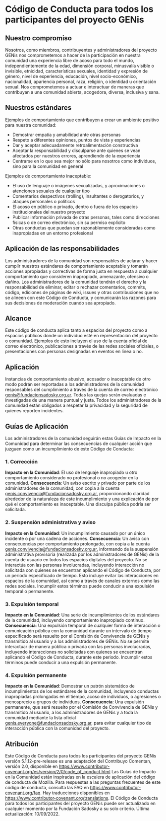 # Código de Conducta para todos los participantes del proyecto GENis

## Nuestro compromiso

Nosotros, como miembros, contribuyentes y administradores del proyecto GENis nos comprometemos a hacer de la participación en nuestra comunidad una experiencia libre de acoso para todo el mundo, independientemente de la edad, dimensión corporal, minusvalía visible o invisible, etnicidad, características sexuales, identidad y expresión de género, nivel de experiencia, educación, nivel socio-económico, nacionalidad, apariencia personal, raza, religión, o identidad u orientación sexual.
Nos comprometemos a actuar e interactuar de maneras que contribuyan a una comunidad abierta, acogedora, diversa, inclusiva y sana.

## Nuestros estándares

Ejemplos de comportamiento que contribuyen a crear un ambiente positivo para nuestra comunidad:

* Demostrar empatía y amabilidad ante otras personas
* Respeto a diferentes opiniones, puntos de vista y experiencias
* Dar y aceptar adecuadamente retroalimentación constructiva
* Aceptar la responsabilidad y disculparse ante quienes se vean afectados por nuestros errores, aprendiendo de la experiencia
* Centrarse en lo que sea mejor no sólo para nosotros como individuos, sino para la comunidad en general

Ejemplos de comportamiento inaceptable:

* El uso de lenguaje o imágenes sexualizadas, y aproximaciones o atenciones sexuales de cualquier tipo
* Comentarios despectivos (trolling), insultantes o derogatorios, y ataques personales o políticos
* El acoso en público o privado, dentro o fuera de los espacios institucionales del nuestro proyecto
* Publicar información privada de otras personas, tales como direcciones físicas o de correo electrónico, sin su permiso explícito
* Otras conductas que puedan ser razonablemente consideradas como inapropiadas en un entorno profesional

## Aplicación de las responsabilidades

Los administradores de la comunidad son responsables de aclarar y hacer cumplir nuestros estándares de comportamiento aceptable y tomarán acciones apropiadas y correctivas de forma justa en respuesta a cualquier comportamiento que consideren inapropiado, amenazante, ofensivo o dañino.
Los administradores de la comunidad tendrán el derecho y la responsabilidad de eliminar, editar o rechazar comentarios, commits, código, ediciones de páginas de wiki, issues y otras contribuciones que no se alineen con este Código de Conducta, y comunicarán las razones para sus decisiones de moderación cuando sea apropiado.

## Alcance

Este código de conducta aplica tanto a espacios del proyecto como a espacios públicos donde un individuo esté en representación del proyecto o comunidad. Ejemplos de esto incluyen el uso de la cuenta oficial de correo electrónico, publicaciones a través de las redes sociales oficiales, o presentaciones con personas designadas en eventos en línea o no.

## Aplicación

Instancias de comportamiento abusivo, acosador o inaceptable de otro modo podrán ser reportadas a los administradores de la comunidad responsables del cumplimiento a través de la cuenta de correo electrónico genis@fundacionsadosky.org.ar. Todas las quejas serán evaluadas e investigadas de una manera puntual y justa.
Todos los administradores de la comunidad están obligados a respetar la privacidad y la seguridad de quienes reporten incidentes.

## Guías de Aplicación

Los administradores de la comunidad seguirán estas Guías de Impacto en la Comunidad para determinar las consecuencias de cualquier acción que juzguen como un incumplimiento de este Código de Conducta:
### 1. Corrección
**Impacto en la Comunidad**: El uso de lenguaje inapropiado u otro comportamiento considerado no profesional o no acogedor en la comunidad.
**Consecuencia**: Un aviso escrito y privado por parte de los administradores de la comunidad, con copia a la cuenta genis.convivencia@fundacionsadosky.org.ar, proporcionando claridad alrededor de la naturaleza de este incumplimiento y una explicación de por qué el comportamiento es inaceptable. Una disculpa pública podría ser solicitada.
### 2. Suspensión administrativa y aviso
**Impacto en la Comunidad**: Un incumplimiento causado por un único incidente o por una cadena de acciones.
**Consecuencia**: Un aviso con consecuencias por comportamiento prolongado, con copia a la cuenta genis.convivencia@fundacionsadosky.org.ar, informando de la suspensión administrativa provisoria (realizada por los administradores de GENis) de la cuenta de usuario en todos los espacios digitales del proyecto. No se interactúa con las personas involucradas, incluyendo interacción no solicitada con quienes se encuentran aplicando el Código de Conducta, por un periodo especificado de tiempo. Esto incluye evitar las interacciones en espacios de la comunidad, así como a través de canales externos como las redes sociales. Incumplir estos términos puede conducir a una expulsión temporal o permanente.
### 3. Expulsión temporal
**Impacto en la Comunidad**: Una serie de incumplimientos de los estándares de la comunidad, incluyendo comportamiento inapropiado continuo.
**Consecuencia**: Una expulsión temporal de cualquier forma de interacción o comunicación pública con la comunidad durante un intervalo de tiempo especificado será resuelto por el Comisión de Convivencia de GENis y transmitido al usuario y a los administradores de GENis. No se permite interactuar de manera pública o privada con las personas involucradas, incluyendo interacciones no solicitadas con quienes se encuentran aplicando el Código de Conducta, durante este periodo. Incumplir estos términos puede conducir a una expulsión permanente.
### 4. Expulsión permanente
**Impacto en la Comunidad**: Demostrar un patrón sistemático de incumplimientos de los estándares de la comunidad, incluyendo conductas inapropiadas prolongadas en el tiempo, acoso de individuos, o agresiones o menosprecio a grupos de individuos.
**Consecuencia**: Una expulsión permanente, que será resuelto por el Comisión de Convivencia de GENis y transmitido al usuario, a los administradores de GENis y a toda la comunidad mediante la lista oficial genis.everyone@fundacionsadosky.org.ar, para evitar cualquier tipo de interacción pública con la comunidad del proyecto.

## Atribución

Este Código de Conducta para todos los participantes del proyecto GENis versión 5.1.12-pre-release es una adaptación del Contribuyo Comentan, versión 2.0, disponible en https://www.contributor-covenant.org/es/version/2/0/code_of_conduct.html
Las Guías de Impacto en la Comunidad están inspiradas en la escalera de aplicación del código de conducta de Mozilla.
Para respuestas a las preguntas frecuentes de este código de conducta, consulta las FAQ en https://www.contributor-covenant.org/faq.
Hay traducciones disponibles en https://www.contributor-covenant.org/translations.
El Código de Conducta para todos los participantes del proyecto GENis puede ser actualizado en cualquier momento por la Fundación Sadosky a su solo criterio. 
Última actualización: 10/09/2022.

